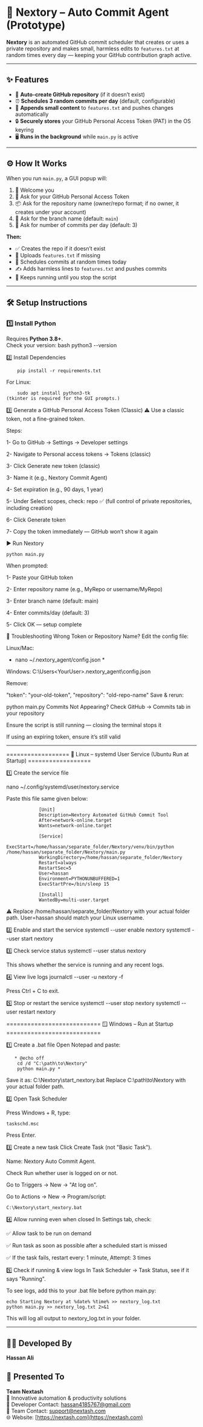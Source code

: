 # 🚀 Nextory – Auto Commit Agent (Prototype)

**Nextory** is an automated GitHub commit scheduler that creates or uses a private repository and makes small, harmless edits to `features.txt` at random times every day — keeping your GitHub contribution graph active.

---

## ✨ Features
- 📂 **Auto-create GitHub repository** (if it doesn’t exist)  
- ⏰ **Schedules 3 random commits per day** (default, configurable)  
- 📝 **Appends small content** to `features.txt` and pushes changes automatically  
- 🔒 **Securely stores** your GitHub Personal Access Token (PAT) in the OS keyring  
- 🖥 **Runs in the background** while `main.py` is active  

---

## ⚙ How It Works
When you run `main.py`, a GUI popup will:

1. 👋 Welcome you  
2. 🔑 Ask for your GitHub Personal Access Token  
3. 📦 Ask for the repository name (owner/repo format; if no owner, it creates under your account)  
4. 🌿 Ask for the branch name (default: `main`)  
5. 📆 Ask for number of commits per day (default: 3)  

**Then:**
- ✅ Creates the repo if it doesn’t exist  
- 📄 Uploads `features.txt` if missing  
- 🎯 Schedules commits at random times today  
- ✍ Adds harmless lines to `features.txt` and pushes commits  
- 🔄 Keeps running until you stop the script  

---

## 🛠 Setup Instructions

### 1️⃣ Install Python
Requires **Python 3.8+**.  
Check your version:
bash
python3 --version


2️⃣ Install Dependencies

        pip install -r requirements.txt


For Linux:


        sudo apt install python3-tk
    (tkinter is required for the GUI prompts.)


3️⃣ Generate a GitHub Personal Access Token (Classic)
    ⚠ Use a classic token, not a fine-grained token.

Steps:

1- Go to GitHub → Settings → Developer settings

2- Navigate to Personal access tokens → Tokens (classic)

3- Click Generate new token (classic)

3- Name it (e.g., Nextory Commit Agent)

4- Set expiration (e.g., 90 days, 1 year)

5- Under Select scopes, check:
    repo ✅ (full control of private repositories, including creation)

6- Click Generate token

7- Copy the token immediately — GitHub won’t show it again


▶️ Run Nextory

    python main.py

When prompted:

1- Paste your GitHub token

2- Enter repository name (e.g., MyRepo or username/MyRepo)

3- Enter branch name (default: main)

4- Enter commits/day (default: 3)

5- Click OK — setup complete


🐞 Troubleshooting
Wrong Token or Repository Name?
Edit the config file:

Linux/Mac:
* nano ~/.nextory_agent/config.json *

Windows:
C:\Users\<YourUser>\.nextory_agent\config.json

Remove:

"token": "your-old-token",
"repository": "old-repo-name"
Save & rerun:


python main.py
Commits Not Appearing?
Check GitHub → Commits tab in your repository

Ensure the script is still running — closing the terminal stops it

If using an expiring token, ensure it’s still valid

-------------------------------------------------------------------------------------------------

==================  🐧 Linux – systemd User Service (Ubuntu Run at Startup)  ==================

1️⃣ Create the service file

nano ~/.config/systemd/user/nextory.service

Paste this file same given below:

                [Unit]
                Description=Nextory Automated GitHub Commit Tool
                After=network-online.target
                Wants=network-online.target

                [Service]
                ExecStart=/home/hassan/separate_folder/Nextory/venv/bin/python /home/hassan/separate_folder/Nextory/main.py
                WorkingDirectory=/home/hassan/separate_folder/Nextory
                Restart=always
                RestartSec=5
                User=hassan
                Environment=PYTHONUNBUFFERED=1
                ExecStartPre=/bin/sleep 15

                [Install]
                WantedBy=multi-user.target



⚠ Replace /home/hassan/separate_folder/Nextory with your actual folder path.
User=hassan should match your Linux username.


2️⃣ Enable and start the service
    systemctl --user enable nextory
    systemctl --user start nextory

3️⃣ Check service status
    systemctl --user status nextory

This shows whether the service is running and any recent logs.

4️⃣ View live logs
    journalctl --user -u nextory -f

Press Ctrl + C to exit.

5️⃣ Stop or restart the service
    systemctl --user stop nextory
    systemctl --user restart nextory


===========================  🪟 Windows – Run at Startup  ===========================

1️⃣ Create a .bat file
Open Notepad and paste:


       * @echo off
        cd /d "C:\path\to\Nextory"
        python main.py *

Save it as:
    C:\Nextory\start_nextory.bat
Replace C:\path\to\Nextory with your actual folder path.

2️⃣ Open Task Scheduler

Press Windows + R, type:

    taskschd.msc 
Press Enter.

3️⃣ Create a new task
Click Create Task (not "Basic Task").

Name: Nextory Auto Commit Agent.

Check Run whether user is logged on or not.

Go to Triggers → New → "At log on".

Go to Actions → New → Program/script:


    C:\Nextory\start_nextory.bat

4️⃣ Allow running even when closed
In Settings tab, check:

✅ Allow task to be run on demand

✅ Run task as soon as possible after a scheduled start is missed

✅ If the task fails, restart every: 1 minute, Attempt: 3 times

5️⃣ Check if running & view logs
In Task Scheduler → Task Status, see if it says "Running".

To see logs, add this to your .bat file before python main.py:


    echo Starting Nextory at %date% %time% >> nextory_log.txt
    python main.py >> nextory_log.txt 2>&1

This will log all output to nextory_log.txt in your folder.




---

## 👨‍💻 Developed By
**Hassan Ali**

## 🎯 Presented To
**Team Nextash**  
🚀 Innovative automation & productivity solutions  
📧 Developer Contact: hassan4185767@gmail.com  
📧 Team Contact: support@nextash.com  
🌐 Website: [https://nextash.com](https://nextash.com)